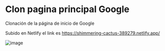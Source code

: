 # Clon pagina principal Google

Clonación de la página de inicio de Google 

Subido en Netlify el link es https://shimmering-cactus-389279.netlify.app/

![image](https://user-images.githubusercontent.com/99098643/184727521-a0bfcb6e-c33b-4423-83bf-2befbc27735a.png)
